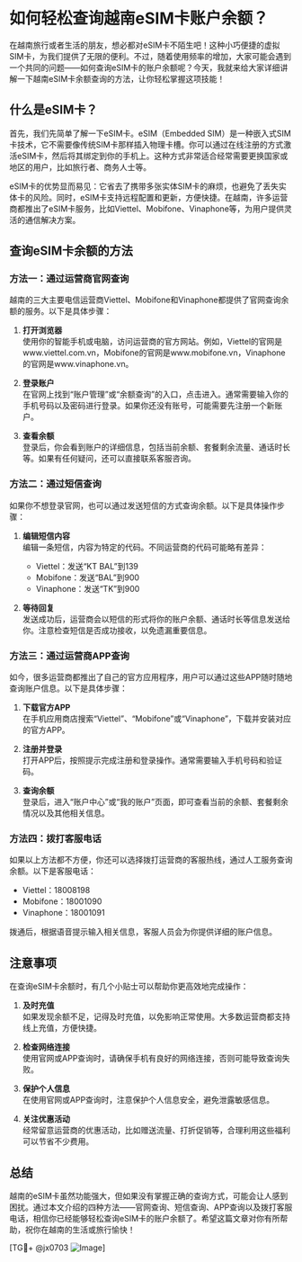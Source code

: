 # 如何轻松查询越南eSIM卡账户余额？

在越南旅行或者生活的朋友，想必都对eSIM卡不陌生吧！这种小巧便捷的虚拟SIM卡，为我们提供了无限的便利。不过，随着使用频率的增加，大家可能会遇到一个共同的问题——如何查询eSIM卡的账户余额呢？今天，我就来给大家详细讲解一下越南eSIM卡余额查询的方法，让你轻松掌握这项技能！

## 什么是eSIM卡？

首先，我们先简单了解一下eSIM卡。eSIM（Embedded SIM）是一种嵌入式SIM卡技术，它不需要像传统SIM卡那样插入物理卡槽。你可以通过在线注册的方式激活eSIM卡，然后将其绑定到你的手机上。这种方式非常适合经常需要更换国家或地区的用户，比如旅行者、商务人士等。

eSIM卡的优势显而易见：它省去了携带多张实体SIM卡的麻烦，也避免了丢失实体卡的风险。同时，eSIM卡支持远程配置和更新，方便快捷。在越南，许多运营商都推出了eSIM卡服务，比如Viettel、Mobifone、Vinaphone等，为用户提供灵活的通信解决方案。

## 查询eSIM卡余额的方法

### 方法一：通过运营商官网查询

越南的三大主要电信运营商Viettel、Mobifone和Vinaphone都提供了官网查询余额的服务。以下是具体步骤：

1. **打开浏览器**  
   使用你的智能手机或电脑，访问运营商的官方网站。例如，Viettel的官网是www.viettel.com.vn，Mobifone的官网是www.mobifone.vn，Vinaphone的官网是www.vinaphone.vn。

2. **登录账户**  
   在官网上找到“账户管理”或“余额查询”的入口，点击进入。通常需要输入你的手机号码以及密码进行登录。如果你还没有账号，可能需要先注册一个新账户。

3. **查看余额**  
   登录后，你会看到账户的详细信息，包括当前余额、套餐剩余流量、通话时长等。如果有任何疑问，还可以直接联系客服咨询。

### 方法二：通过短信查询

如果你不想登录官网，也可以通过发送短信的方式查询余额。以下是具体操作步骤：

1. **编辑短信内容**  
   编辑一条短信，内容为特定的代码。不同运营商的代码可能略有差异：
   - Viettel：发送“KT BAL”到139
   - Mobifone：发送“BAL”到900
   - Vinaphone：发送“TK”到900

2. **等待回复**  
   发送成功后，运营商会以短信的形式将你的账户余额、通话时长等信息发送给你。注意检查短信是否成功接收，以免遗漏重要信息。

### 方法三：通过运营商APP查询

如今，很多运营商都推出了自己的官方应用程序，用户可以通过这些APP随时随地查询账户信息。以下是具体步骤：

1. **下载官方APP**  
   在手机应用商店搜索“Viettel”、“Mobifone”或“Vinaphone”，下载并安装对应的官方APP。

2. **注册并登录**  
   打开APP后，按照提示完成注册和登录操作。通常需要输入手机号码和验证码。

3. **查询余额**  
   登录后，进入“账户中心”或“我的账户”页面，即可查看当前的余额、套餐剩余情况以及其他相关信息。

### 方法四：拨打客服电话

如果以上方法都不方便，你还可以选择拨打运营商的客服热线，通过人工服务查询余额。以下是客服电话：
- Viettel：18008198
- Mobifone：18001090
- Vinaphone：18001091

拨通后，根据语音提示输入相关信息，客服人员会为你提供详细的账户信息。

## 注意事项

在查询eSIM卡余额时，有几个小贴士可以帮助你更高效地完成操作：

1. **及时充值**  
   如果发现余额不足，记得及时充值，以免影响正常使用。大多数运营商都支持线上充值，方便快捷。

2. **检查网络连接**  
   使用官网或APP查询时，请确保手机有良好的网络连接，否则可能导致查询失败。

3. **保护个人信息**  
   在使用官网或APP查询时，注意保护个人信息安全，避免泄露敏感信息。

4. **关注优惠活动**  
   经常留意运营商的优惠活动，比如赠送流量、打折促销等，合理利用这些福利可以节省不少费用。

## 总结

越南的eSIM卡虽然功能强大，但如果没有掌握正确的查询方式，可能会让人感到困扰。通过本文介绍的四种方法——官网查询、短信查询、APP查询以及拨打客服电话，相信你已经能够轻松查询eSIM卡的账户余额了。希望这篇文章对你有所帮助，祝你在越南的生活或旅行愉快！

[TG💪+ @jx0703 ![Image](https://github.com/user-attachments/assets/dbca1d08-cadb-493c-b0ec-ad6f7a83f270)]